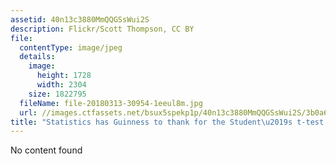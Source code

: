 ```yaml
---
assetid: 40n13c3880MmQQGSsWui2S
description: Flickr/Scott Thompson, CC BY
file:
  contentType: image/jpeg
  details:
    image:
      height: 1728
      width: 2304
    size: 1822795
  fileName: file-20180313-30954-1eeul8m.jpg
  url: //images.ctfassets.net/bsux5spekp1p/40n13c3880MmQQGSsWui2S/3b0a60414a32502ef953d1e4f31e1a74/file-20180313-30954-1eeul8m.jpg
title: "Statistics has Guinness to thank for the Student\u2019s t-test."
---
```

No content found